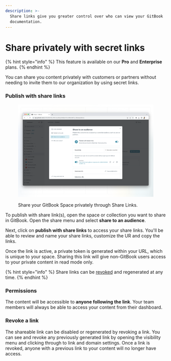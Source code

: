```yaml
---
description: >-
  Share links give you greater control over who can view your GitBook
  documentation.
---
```


# Share privately with secret links

{% hint style="info" %}
This feature is available on our **Pro** and **Enterprise** plans.
{% endhint %}

You can share you content privately with customers or partners without needing to invite them to our organization by using secret links.

### Publish with share links

<figure><img src="../../.gitbook/assets/share-links (1).png" alt=""><figcaption><p>Share your GitBook Space privately through Share Links.</p></figcaption></figure>

To publish with share link(s), open the space or collection you want to share in GitBook. Open the share menu and select **share to an audience**.

Next, click on **publish with share links** to access your share links. You'll be able to review and name your share links, customize the UR and copy the links.&#x20;

Once the link is active, a private token is generated within your URL, which is unique to your space. Sharing this link will give non-GitBook users access to your private content in read mode only.

{% hint style="info" %}
Share links can be [revoked](share-links.md#revoke-a-link) and regenerated at any time.
{% endhint %}

### Permissions

The content will be accessible to **anyone following the link**. Your team members will always be able to access your content from their dashboard.

### Revoke a link

The shareable link can be disabled or regenerated by revoking a link. You can see and revoke any previously generated link by opening the visibility menu and clicking through to link and domain settings. Once a link is revoked, anyone with a previous link to your content will no longer have access.
